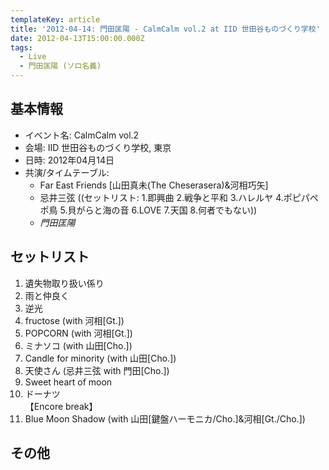 ```yaml
---
templateKey: article
title: '2012-04-14: 門田匡陽 - CalmCalm vol.2 at IID 世田谷ものづくり学校'
date: 2012-04-13T15:00:00.000Z
tags:
  - Live
  - 門田匡陽 (ソロ名義)
---
```

## 基本情報

* イベント名: CalmCalm vol.2
* 会場: IID 世田谷ものづくり学校, 東京
* 日時: 2012年04月14日
* 共演/タイムテーブル:
  * Far East Friends [山田真未(The Cheserasera)&河相巧矢]
  * 忌井三弦 ((セットリスト: 1.即興曲 2.戦争と平和 3.ハレルヤ 4.ポピパペポ鳥 5.貝がらと海の音 6.LOVE 7.天国 8.何者でもない))
  * *門田匡陽*

## セットリスト

1. 遺失物取り扱い係り
1. 雨と仲良く
1. 逆光
1. fructose (with 河相[Gt.])
1. POPCORN (with 河相[Gt.])
1. ミナソコ (with 山田[Cho.])
1. Candle for minority (with 山田[Cho.])
1. 天使さん (忌井三弦 with 門田[Cho.])
1. Sweet heart of moon
1. ドーナツ<br>
   【Encore break】
1. Blue Moon Shadow (with 山田[鍵盤ハーモニカ/Cho.]&河相[Gt./Cho.])

## その他
